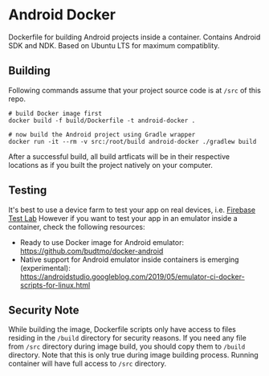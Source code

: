 # Android Docker

Dockerfile for building Android projects inside a container.
Contains Android SDK and NDK.
Based on Ubuntu LTS for maximum compatiblity.

## Building

Following commands assume that your project source code is at `/src` of this repo.

```
# build Docker image first
docker build -f build/Dockerfile -t android-docker .

# now build the Android project using Gradle wrapper
docker run -it --rm -v src:/root/build android-docker ./gradlew build
```

After a successful build, all build artficats will be in their respective locations as if you built the project natively on your computer.

## Testing

It's best to use a device farm to test your app on real devices, i.e. [Firebase Test Lab](https://firebase.google.com/docs/test-lab)
However if you want to test your app in an emulator inside a container, check the following resources:

* Ready to use Docker image for Android emulator: https://github.com/budtmo/docker-android
* Native support for Android emulator inside containers is emerging (experimental): https://androidstudio.googleblog.com/2019/05/emulator-ci-docker-scripts-for-linux.html

## Security Note

While building the image, Dockerfile scripts only have access to files residing in the `/build` directory for security reasons.
If you need any file from `/src` directory during image build, you should copy them to `/build` directory.
Note that this is only true during image building process.
Running container will have full access to `/src` directory.

